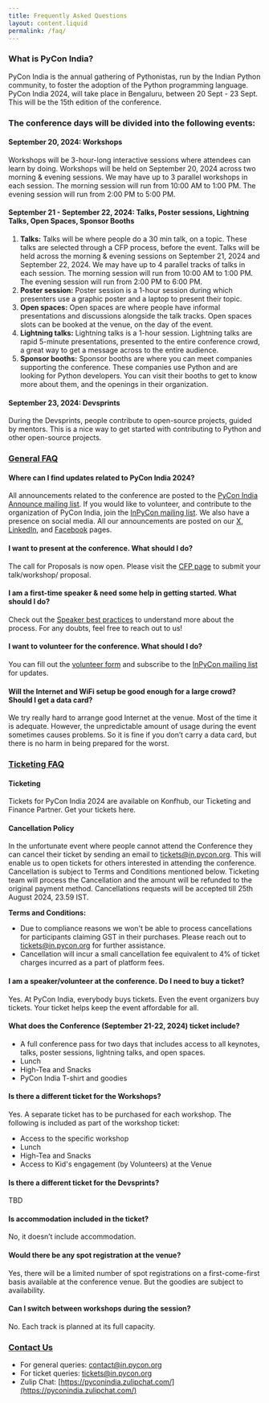 ```yaml
---
title: Frequently Asked Questions
layout: content.liquid
permalink: /faq/
---
```


### What is PyCon India?
PyCon India is the annual gathering of Pythonistas, run by the Indian Python community, to foster the adoption of the Python programming language. PyCon India 2024, will take place in Bengaluru, between 20 Sept - 23 Sept. This will be the 15th edition of the conference.

### The conference days will be divided into the following events:

#### September 20, 2024: Workshops
Workshops will be 3-hour-long interactive sessions where attendees can learn by doing. Workshops will be held on September 20, 2024 across two morning & evening sessions. We may have up to 3 parallel workshops in each session. The morning session will run from 10:00 AM to 1:00 PM. The evening session will run from 2:00 PM to 5:00 PM.

#### September 21 - September 22, 2024: Talks, Poster sessions, Lightning Talks, Open Spaces, Sponsor Booths
1. **Talks:** Talks will be where people do a 30 min talk, on a topic. These talks are selected through a CFP process, before the event. Talks will be held across the morning & evening sessions on September 21, 2024 and September 22, 2024. We may have up to 4 parallel tracks of talks in each session. The morning session will run from 10:00 AM to 1:00 PM. The evening session will run from 2:00 PM to 6:00 PM.
2. **Poster session:** Poster session is a 1-hour session during which presenters use a graphic poster and a laptop to present their topic.
3. **Open spaces:** Open spaces are where people have informal presentations and discussions alongside the talk tracks. Open spaces slots can be booked at the venue, on the day of the event.
4. **Lightning talks:** Lightning talks is a 1-hour session. Lightning talks are rapid 5-minute presentations, presented to the entire conference crowd, a great way to get a message across to the entire audience.
5. **Sponsor booths:** Sponsor booths are where you can meet companies supporting the conference. These companies use Python and are looking for Python developers. You can visit their booths to get to know more about them, and the openings in their organization.

#### September 23, 2024: Devsprints
During the Devsprints, people contribute to open-source projects, guided by mentors. This is a nice way to get started with contributing to Python and other open-source projects.

### [General FAQ](#general)

#### Where can I find updates related to PyCon India 2024?
All announcements related to the conference are posted to the [PyCon India Announce mailing list](https://mail.python.org/mailman3/lists/inpycon-announce.python.org/). If you would like to volunteer, and contribute to the organization of PyCon India, join the [InPyCon mailing list](https://mail.python.org/mailman/listinfo/inpycon). We also have a presence on social media. All our announcements are posted on our [X](https://x.com/pyconindia), [LinkedIn](https://linkedin.com/company/pyconindia), and [Facebook](https://www.facebook.com/PyConIndia/) pages.

#### I want to present at the conference. What should I do?
The call for Proposals is now open. Please visit the [CFP page](https://in.pycon.org/cfp/2024/proposals/) to submit your talk/workshop/ proposal.

#### I am a first-time speaker & need some help in getting started. What should I do?
Check out the [Speaker best practices](https://github.com/pythonindia/junction/wiki/Speaker-best-practices) to understand more about the process. For any doubts, feel free to reach out to us!

#### I want to volunteer for the conference. What should I do?
You can fill out the [volunteer form](https://docs.google.com/forms/d/e/1FAIpQLSeJ9cKrN9HFX-GSHgYepjYRBzYIMbu4NONCrpw8rcEQKBRv9w/viewform) and subscribe to the [InPyCon mailing list](https://mail.python.org/mailman/listinfo/inpycon) for updates.

#### Will the Internet and WiFi setup be good enough for a large crowd? Should I get a data card?
We try really hard to arrange good Internet at the venue. Most of the time it is adequate. However, the unpredictable amount of usage during the event sometimes causes problems. So it is fine if you don’t carry a data card, but there is no harm in being prepared for the worst.

### [Ticketing FAQ](#ticketing)

#### Ticketing
Tickets for PyCon India 2024 are available on Konfhub, our Ticketing and Finance Partner. Get your tickets here.

#### Cancellation Policy
In the unfortunate event where people cannot attend the Conference they can cancel their ticket by sending an email to tickets@in.pycon.org. This will enable us to open tickets for others interested in attending the conference. Cancellation is subject to Terms and Conditions mentioned below. Ticketing team will process the Cancellation and the amount will be refunded to the original payment method. Cancellations requests will be accepted till 25th August 2024, 23.59 IST.

**Terms and Conditions:**
- Due to compliance reasons we won't be able to process cancellations for participants claiming GST in their purchases. Please reach out to tickets@in.pycon.org for further assistance.
- Cancellation will incur a small cancellation fee equivalent to 4% of ticket charges incurred as a part of platform fees.

#### I am a speaker/volunteer at the conference. Do I need to buy a ticket?
Yes. At PyCon India, everybody buys tickets. Even the event organizers buy tickets. Your ticket helps keep the event affordable for all.

#### What does the Conference (September 21-22, 2024) ticket include?
- A full conference pass for two days that includes access to all keynotes, talks, poster sessions, lightning talks, and open spaces.
- Lunch
- High-Tea and Snacks
- PyCon India T-shirt and goodies

#### Is there a different ticket for the Workshops?
Yes. A separate ticket has to be purchased for each workshop. The following is included as part of the workshop ticket:
- Access to the specific workshop
- Lunch
- High-Tea and Snacks
- Access to Kid's engagement (by Volunteers) at the Venue

#### Is there a different ticket for the Devsprints?
TBD

#### Is accommodation included in the ticket?
No, it doesn’t include accommodation.

#### Would there be any spot registration at the venue?
Yes, there will be a limited number of spot registrations on a first-come-first basis available at the conference venue. But the goodies are subject to availability.

#### Can I switch between workshops during the session?
No. Each track is planned at its full capacity.

### [Contact Us](#contact-us)
- For general queries: [contact@in.pycon.org](mailto:contact@in.pycon.org)
- For ticket queries: [tickets@in.pycon.org](mailto:tickets@in.pycon.org)
- Zulip Chat: [https://pyconindia.zulipchat.com/](https://pyconindia.zulipchat.com/)
